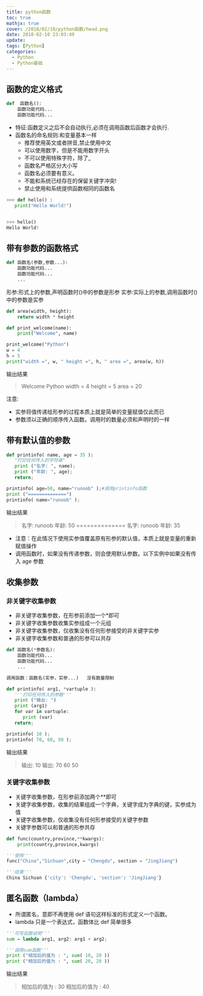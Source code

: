 ```yaml
---
title: python函数
toc: true
mathjx: true
cover: /2018/02/10/python函数/head.png
date: 2018-02-10 23:03:49
update:
tags: [Python]
categories:
  - Python
  - Python基础
---
```

## 函数的定义格式
~~~Python
def  函数名():
    函数功能代码...
    函数功能代码...
~~~
* 特征:函数定义之后不会自动执行,必须在调用函数后函数才会执行.
* 函数名的命名规则:和变量基本一样
  * 推荐使用英文或者拼音,禁止使用中文
  * 可以使用数字，但是不能用数字开头
  * 不可以使用特殊字符，除了_
  * 函数名严格区分大小写
  * 函数名必须要有意义。
  * 不能和系统已经存在的保留关键字冲突!
  * 禁止使用和系统提供函数相同的函数名

~~~Python
>>> def hello() :
   print("Hello World!")


>>> hello()
Hello World!
~~~

## 带有参数的函数格式
~~~Python
def 函数名(参数,参数...):
    函数功能代码...
    函数功能代码...
    ...
~~~

形参:形式上的参数,声明函数时()中的参数是形参
实参:实际上的参数,调用函数时()中的参数是实参
~~~Python
def area(width, height):
    return width * height

def print_welcome(name):
    print("Welcome", name)

print_welcome("Python")
w = 4
h = 5
print("width =", w, " height =", h, " area =", area(w, h))
~~~
输出结果
>Welcome Python
width = 4  height = 5  area = 20

注意:
* 实参将值传递给形参的过程本质上就是简单的变量赋值仅此而已
* 参数须以正确的顺序传入函数。调用时的数量必须和声明时的一样

## 带有默认值的参数
~~~Python
def printinfo( name, age = 35 ):
   "打印任何传入的字符串"
   print ("名字: ", name);
   print ("年龄: ", age);
   return;

printinfo( age=50, name="runoob" );#调用printinfo函数
print ("==============")
printinfo( name="runoob" );
~~~
输出结果
>名字:  runoob
>年龄:  50
==============
>名字:  runoob
>年龄:  35

* 注意：在此情况下使用实参值覆盖原有形参的默认值，本质上就是变量的重新赋值操作
* 调用函数时，如果没有传递参数，则会使用默认参数。以下实例中如果没有传入 age 参数

## 收集参数
### 非关键字收集参数
* 非关键字收集参数，在形参前添加一个*即可
* 非关键字收集参数收集实参组成一个元组
* 非关键字收集参数，仅收集没有任何形参接受的非关键字实参
* 非关键字收集参数和普通的形参可以共存
~~~python
def 函数名(*参数名):
    函数功能代码...
    函数功能代码...
    ...

调用函数：函数名(实参，实参...)   没有数量限制
~~~
~~~python
def printinfo( arg1, *vartuple ):
   '''打印任何传入的参数'''
   print ("输出: ")
   print (arg1)
   for var in vartuple:
      print (var)
   return;

printinfo( 10 );
printinfo( 70, 60, 50 );
~~~
输出结果
>输出:
10
输出:
70
60
50

### 关键字收集参数
* 关键字收集参数，在形参前添加两个**即可
* 关键字收集参数，收集的结果组成一个字典，关键字成为字典的键，实参成为值
* 关键字收集参数，仅收集没有任何形参接受的关键字参数
* 关键字参数可以和普通的形参共存
~~~python
def func(country,province,**kwargs):
    print(country,province,kwargs)

'''使用'''
func("China","Sichuan",city = "Chengdu", section = "JingJiang")

'''结果'''
China Sichuan {'city': 'Chengdu', 'section': 'JingJiang'}
~~~

## 匿名函数（lambda）
* 所谓匿名，意即不再使用 def 语句这样标准的形式定义一个函数。
* lambda 只是一个表达式，函数体比 def 简单很多

~~~python
'''可写函数说明'''
sum = lambda arg1, arg2: arg1 + arg2;

'''调用sum函数'''
print ("相加后的值为 : ", sum( 10, 20 ))
print ("相加后的值为 : ", sum( 20, 20 ))
~~~
输出结果
>相加后的值为 :  30
相加后的值为 :  40
